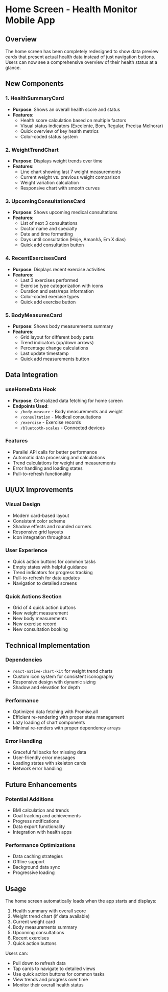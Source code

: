 # Home Screen - Health Monitor Mobile App

## Overview
The home screen has been completely redesigned to show data preview cards that present actual health data instead of just navigation buttons. Users can now see a comprehensive overview of their health status at a glance.

## New Components

### 1. HealthSummaryCard
- **Purpose**: Shows an overall health score and status
- **Features**:
  - Health score calculation based on multiple factors
  - Visual status indicators (Excelente, Bom, Regular, Precisa Melhorar)
  - Quick overview of key health metrics
  - Color-coded status system

### 2. WeightTrendChart
- **Purpose**: Displays weight trends over time
- **Features**:
  - Line chart showing last 7 weight measurements
  - Current weight vs. previous weight comparison
  - Weight variation calculation
  - Responsive chart with smooth curves

### 3. UpcomingConsultationsCard
- **Purpose**: Shows upcoming medical consultations
- **Features**:
  - List of next 3 consultations
  - Doctor name and specialty
  - Date and time formatting
  - Days until consultation (Hoje, Amanhã, Em X dias)
  - Quick add consultation button

### 4. RecentExercisesCard
- **Purpose**: Displays recent exercise activities
- **Features**:
  - Last 3 exercises performed
  - Exercise type categorization with icons
  - Duration and sets/reps information
  - Color-coded exercise types
  - Quick add exercise button

### 5. BodyMeasuresCard
- **Purpose**: Shows body measurements summary
- **Features**:
  - Grid layout for different body parts
  - Trend indicators (up/down arrows)
  - Percentage change calculations
  - Last update timestamp
  - Quick add measurements button

## Data Integration

### useHomeData Hook
- **Purpose**: Centralized data fetching for home screen
- **Endpoints Used**:
  - `/body-measure` - Body measurements and weight
  - `/consultation` - Medical consultations
  - `/exercise` - Exercise records
  - `/bluetooth-scales` - Connected devices

### Features
- Parallel API calls for better performance
- Automatic data processing and calculations
- Trend calculations for weight and measurements
- Error handling and loading states
- Pull-to-refresh functionality

## UI/UX Improvements

### Visual Design
- Modern card-based layout
- Consistent color scheme
- Shadow effects and rounded corners
- Responsive grid layouts
- Icon integration throughout

### User Experience
- Quick action buttons for common tasks
- Empty states with helpful guidance
- Trend indicators for progress tracking
- Pull-to-refresh for data updates
- Navigation to detailed screens

### Quick Actions Section
- Grid of 4 quick action buttons
- New weight measurement
- New body measurements
- New exercise record
- New consultation booking

## Technical Implementation

### Dependencies
- `react-native-chart-kit` for weight trend charts
- Custom icon system for consistent iconography
- Responsive design with dynamic sizing
- Shadow and elevation for depth

### Performance
- Optimized data fetching with Promise.all
- Efficient re-rendering with proper state management
- Lazy loading of chart components
- Minimal re-renders with proper dependency arrays

### Error Handling
- Graceful fallbacks for missing data
- User-friendly error messages
- Loading states with skeleton cards
- Network error handling

## Future Enhancements

### Potential Additions
- BMI calculation and trends
- Goal tracking and achievements
- Progress notifications
- Data export functionality
- Integration with health apps

### Performance Optimizations
- Data caching strategies
- Offline support
- Background data sync
- Progressive loading

## Usage

The home screen automatically loads when the app starts and displays:
1. Health summary with overall score
2. Weight trend chart (if data available)
3. Current weight card
4. Body measurements summary
5. Upcoming consultations
6. Recent exercises
7. Quick action buttons

Users can:
- Pull down to refresh data
- Tap cards to navigate to detailed views
- Use quick action buttons for common tasks
- View trends and progress over time
- Monitor their overall health status
